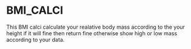 # BMI_CALCI
This BMI calci calculate your realative body mass according to the your height if it will fine then return fine otherwise show high or low mass according to your
data.
